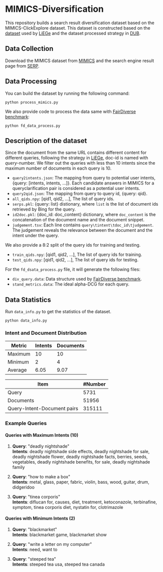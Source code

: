 # MIMICS-Diversification

This repository builds a search result diversification dataset based on the MIMICS-ClickExplore dataset. This dataset is constructed based on the [dataset](https://github.com/PxYu/LiEGe-SIGIR2022?tab=readme-ov-file) used by [LiEGe](https://dl.acm.org/doi/abs/10.1145/3477495.3532067) and the dataset processed strategy in [DUB](https://dl.acm.org/doi/10.1145/3583780.3615050).

## Data Collection

Download the MIMICS dataset from [MIMICS](https://github.com/castorini/mimics) and the search engine result page from [SERP](http://ciir.cs.umass.edu/downloads/mimics-serp/MIMICS-BingAPI-results.zip).

## Data Processing
You can build the dataset by running the following command:
```
python process_mimics.py
```

We also provide code to process the data same with [FairDiverse benchmark](https://github.com/XuChen0427/FairDiverse/tree/master):
```
python fd_data_process.py
```

## Description of the dataset

Since the document from the same URL contains different content for different queries, following the strategy in [LiEGe](https://dl.acm.org/doi/abs/10.1145/3477495.3532067), doc-id is named with *query*-number. We filter out the queries with less than 10 intents since the maximum number of documents in each query is 10.

- `query2intents.json`: The mapping from query to potential user intents, {query: [intents, intents, ...]}. Each candidate answers in MIMICS for a queryclarification pair is considered as a potential user intents.
- `query2qid.json`: The mapping from query to query id, {query: qid}.
- `all_qids.npy`: [qid1, qid2, ...], The list of query ids.
- `serps.pkl`: {query: list} distionary, where `list` is the list of document ids retrieved by Bing for the query.
- `id2doc.pkl`: {doc_id: doc_content} dictionary, where `doc_content` is the concatenation of the document name and the document snippet.
- `judgement.tsv`: Each line contains `query\tintent\tdoc_id\tjudgement`. The judgement reveals the relevance between the document and the intent under the query.

We also provide a 8:2 split of the query ids for training and testing.
- `train_qids.npy`: [qid1, qid2, ...], The list of query ids for training.
- `test_qids.npy`: [qid1, qid2, ...], The list of query ids for testing.

For the `fd_dsata_process.py` file, it will generate the following files:
- `div_query.data`: Data structure used by [FairDiverse benchmark](https://github.com/XuChen0427/FairDiverse/tree/master).
- `stand_metrics.data`: The ideal alpha-DCG for each query.


## Data Statistics
Run `data_info.py` to get the statistics of the dataset.
```
python data_info.py
```

### Intent and Document Distribution

| Metric | Intents | Documents |
|--------|---------|-----------|
| Maximum | 10 | 10 |
| Minimum | 2 | 4 |
| Average | 6.05 | 9.07 |

| Item | #Number |
|--------|---------|
| Query | 5731 |
| Documents | 51956 |
| Query-Intent-Document pairs | 315111 |


### Example Queries

#### Queries with Maximum Intents (10)

1. **Query**: "deadly nightshade"  
   **Intents**: deadly nightshade side effects, deadly nightshade for sale, deadly nightshade flower, deadly nightshade facts, berries, seeds, vegetables, deadly nightshade benefits, for sale, deadly nightshade family

2. **Query**: "how to make a box"  
   **Intents**: metal, glass, paper, fabric, violin, bass, wood, guitar, drum, didgeridoo

3. **Query**: "tinea corporis"  
   **Intents**: diflucan for, causes, diet, treatment, ketoconazole, terbinafine, symptom, tinea corporis diet, nystatin for, clotrimazole

#### Queries with Minimum Intents (2)

1. **Query**: "blackmarket"  
   **Intents**: blackmarket game, blackmarket show

2. **Query**: "write a letter on my computer"  
   **Intents**: need, want to

3. **Query**: "steeped tea"  
   **Intents**: steeped tea usa, steeped tea canada


